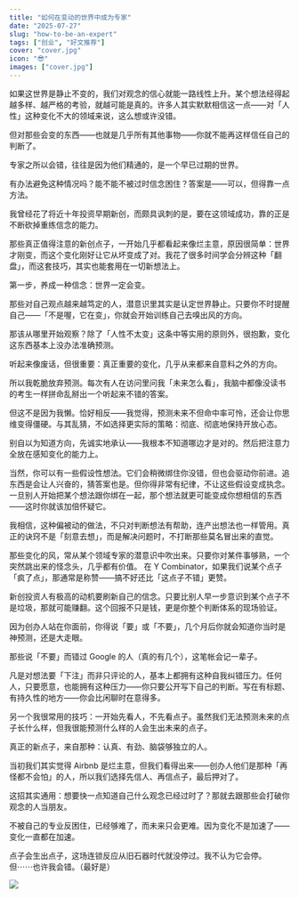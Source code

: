 ```yaml
---
title: "如何在变动的世界中成为专家"
date: "2025-07-27"
slug: "how-to-be-an-expert"
tags: ["创业", "好文推荐"]
cover: "cover.jpg"
icon: "😎"
images: ["cover.jpg"]
---
```

如果这世界是静止不变的，我们对观念的信心就能一路线性上升。某个想法经得起越多样、越严格的考验，就越可能是真的。许多人其实默默相信这一点——对「人性」这种变化不大的领域来说，这么想或许没错。



但对那些会变的东西——也就是几乎所有其他事物——你就不能再这样信任自己的判断了。



专家之所以会错，往往是因为他们精通的，是一个早已过期的世界。



有办法避免这种情况吗？能不能不被过时信念困住？答案是——可以，但得靠一点方法。



我曾经花了将近十年投资早期新创，而颇具讽刺的是，要在这领域成功，靠的正是不断砍掉重练信念的能力。



那些真正值得注意的新创点子，一开始几乎都看起来像烂主意，原因很简单：世界才刚变，而这个变化刚好让它从坏变成了对。我花了很多时间学会分辨这种「翻盘」，而这套技巧，其实也能套用在一切新想法上。



第一步，养成一种信念：世界一定会变。



那些对自己观点越来越笃定的人，潜意识里其实是认定世界静止。只要你不时提醒自己——「不是喔，它在变」，你就会开始训练自己去嗅出风的方向。



那该从哪里开始观察？除了「人性不太变」这条中等实用的原则外，很抱歉，变化这东西基本上没办法准确预测。



听起来像废话，但很重要：真正重要的变化，几乎从来都来自意料之外的方向。



所以我乾脆放弃预测。每次有人在访问里问我「未来怎么看」，我脑中都像没读书的考生一样拼命乱掰出一个听起来不错的答案。



但这不是因为我懒。恰好相反——我觉得，预测未来不但命中率可怜，还会让你思维变得僵硬。与其乱猜，不如选择更实际的策略：彻底、彻底地保持开放心态。



别自以为知道方向，先诚实地承认——我根本不知道哪边才是对的。然后把注意力全放在感知变化的能力上。



当然，你可以有一些假设性想法。它们会稍微绑住你没错，但也会驱动你前进。追东西是会让人兴奋的，猜答案也是。但你得非常有纪律，不让这些假设变成执念。
一旦别人开始把某个想法跟你绑在一起，那个想法就更可能变成你想相信的东西——这时你就该加倍怀疑它。



我相信，这种偏被动的做法，不只对判断想法有帮助，连产出想法也一样管用。真正的诀窍不是「刻意去想」，而是解决问题时，不打断那些莫名冒出来的直觉。



那些变化的风，常从某个领域专家的潜意识中吹出来。只要你对某件事够熟，一个突然跳出来的怪念头，几乎都有价值。
在 Y Combinator，如果我们说某个点子「疯了点」，那通常是称赞——搞不好还比「这点子不错」更赞。



新创投资人有极高的动机要刷新自己的信念。只要比别人早一步意识到某个点子不是垃圾，那就可能赚翻。这个回报不只是钱，更是你整个判断体系的现场验证。



因为创办人站在你面前，你得说「要」或「不要」，几个月后你就会知道你当时是神预测，还是大走眼。



那些说「不要」而错过 Google 的人（真的有几个），这笔帐会记一辈子。



凡是对想法要「下注」而非只评论的人，基本上都拥有这种自我纠错压力。任何人，只要愿意，也能拥有这种压力——你只要公开写下自己的判断。写在有标题、有持久性的地方——你会比闲聊时在意得多。



另一个我很常用的技巧：一开始先看人，不先看点子。虽然我们无法预测未来的点子长什么样，但我很能预测什么样的人会生出未来的点子。



真正的新点子，来自那种：认真、有劲、脑袋够独立的人。



当初我们其实觉得 Airbnb 是烂主意，但我们看得出来——创办人他们是那种「再怪都不会怕」的人，所以我们选择先信人、再信点子，最后押对了。



这招其实通用：想要快一点知道自己什么观念已经过时了？那就去跟那些会打破你观念的人当朋友。



不被自己的专业反困住，已经够难了，而未来只会更难。因为变化不是加速了——变化一直都在加速。



点子会生出点子，这场连锁反应从旧石器时代就没停过。我不认为它会停。
但⋯⋯也许我会错。（最好是）




![](https://prod-files-secure.s3.us-west-2.amazonaws.com/112d0858-5090-4d34-a606-b75eb8d65fd2/46476355-9cf3-4e99-9b7a-3531bc426380/1000202064.png?X-Amz-Algorithm=AWS4-HMAC-SHA256&X-Amz-Content-Sha256=UNSIGNED-PAYLOAD&X-Amz-Credential=ASIAZI2LB466W7XPQC4Y%2F20250802%2Fus-west-2%2Fs3%2Faws4_request&X-Amz-Date=20250802T101359Z&X-Amz-Expires=3600&X-Amz-Security-Token=IQoJb3JpZ2luX2VjENn%2F%2F%2F%2F%2F%2F%2F%2F%2F%2FwEaCXVzLXdlc3QtMiJHMEUCIAaEVrbNsUdOC%2FOP7AcTfgzT1DwT9ntRPUEYEIBfXfxrAiEArCtV56LMkPGnS02Tl0cUgAehslihBEPqauZjjC4ghQoq%2FwMIEhAAGgw2Mzc0MjMxODM4MDUiDHWpZWv%2BTyiPCVT%2BHyrcA%2FLtK473UgrdTZgZMnAek8HPYCysC424IMNawvcl9%2Fn52NTEsXR%2B8LxQwvoSIbudMBq7l63yYpanzHvoggC%2F7aLsgs%2B%2BHGNwrykXQisWkPeUV1oF%2FWVE3zGDajwd%2FY2W%2ByJKxCGGqqB7vS5PFvIjwofNJ7BFre2fQtl%2FxUmB8QybSr71UNtt7kg0WBAYv70YcDxkBOU7fs9jGhzUIpW3OzuNbR12f1r%2BYgOFPTu38vzAhs7dSvZsONdD4dp3b43l92pFKaKPi6Cbbd9hRb6B%2FnKx4lTFZUx5wzFvdjq4XQSa1l%2BsUgmu6cHVbxFxtwjxspoPOzljLWweb0GGK12cAZU3U6uAwlsvwZ1pS8GoEhuttjstwn%2F6bZGqP6AmLy7E%2FPvC0gilxiINN3mWDvSIVUGY0qio9j4K196hGjA5RW2OMzWONcZA9r6D1n0iJILOVFZYuXI0aJZp0Bz17lAoujk6itm9YLH8UrAcP7FjNcRr%2FG4GhMmcDl94UcrBvQKdRraCpi3nOeHflSuzOR3Y3gmJfjK%2BTvy0VVgEgBYZYz6bOs%2BTcyUm6WN1zTYpwlZPg2214P3%2BlFScOjpsYa32Ii8ivurMk4s5up5WK24IsCyGJSxrpoPWRoURXhgoMLmmt8QGOqUBp9xOG2hKuZcb%2BmqP0F7M6NDq5S1aYtPvHFZ8nhDDjqWTMlh8VASGvxhPB%2F4q5JxLk3OXwV4QIp1j7uRnHSQIwFSoioFrf6z688PsZGIWwjWRFwMM1aM0OQbEKd2gCrNrnNaTyxHjz48uLwDnfbniyAysgBzY6O20%2BOD62J35Q3J8GX6yEuj%2FywMrwJ3sXiVBag4p5MWBFcPlp%2FWOzVhCDUIFkkra&X-Amz-Signature=833458d66d2c45410aa9056d3b65f32a5f6287c70feaa6d870b2b0d06f6e1378&X-Amz-SignedHeaders=host&x-amz-checksum-mode=ENABLED&x-id=GetObject)

